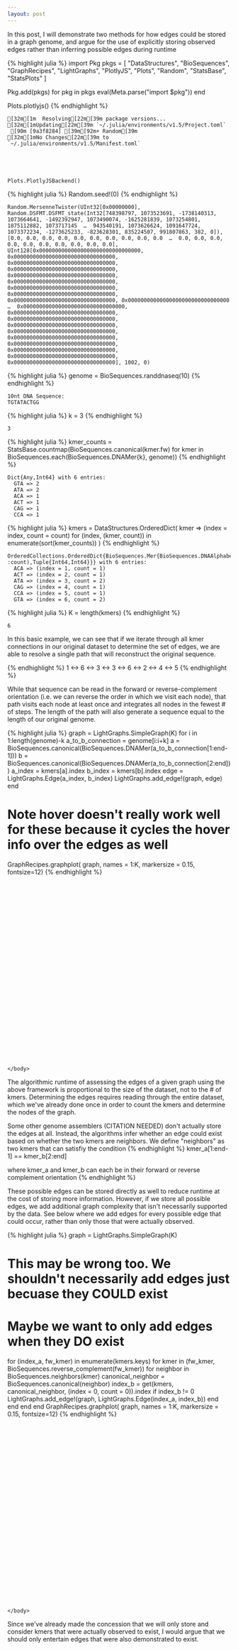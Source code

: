 ```yaml
---
layout: post  
---
```


In this post, I will demonstrate two methods for how edges could be stored in a graph genome, and argue for the use of explicitly storing observed edges rather than inferring possible edges during runtime


{% highlight julia %}
import Pkg
pkgs = [
    "DataStructures",
    "BioSequences",
    "GraphRecipes",
    "LightGraphs",
    "PlotlyJS",
    "Plots",
    "Random",
    "StatsBase",
    "StatsPlots"
]

Pkg.add(pkgs)
for pkg in pkgs
    eval(Meta.parse("import $pkg"))
end

Plots.plotlyjs()
{% endhighlight %}

    [32m[1m  Resolving[22m[39m package versions...
    [32m[1mUpdating[22m[39m `~/.julia/environments/v1.5/Project.toml`
     [90m [9a3f8284] [39m[92m+ Random[39m
    [32m[1mNo Changes[22m[39m to `~/.julia/environments/v1.5/Manifest.toml`





    Plots.PlotlyJSBackend()




{% highlight julia %}
Random.seed!(0)
{% endhighlight %}




    Random.MersenneTwister(UInt32[0x00000000], Random.DSFMT.DSFMT_state(Int32[748398797, 1073523691, -1738140313, 1073664641, -1492392947, 1073490074, -1625281839, 1073254801, 1875112882, 1073717145  …  943540191, 1073626624, 1091647724, 1073372234, -1273625233, -823628301, 835224507, 991807863, 382, 0]), [0.0, 0.0, 0.0, 0.0, 0.0, 0.0, 0.0, 0.0, 0.0, 0.0  …  0.0, 0.0, 0.0, 0.0, 0.0, 0.0, 0.0, 0.0, 0.0, 0.0], UInt128[0x00000000000000000000000000000000, 0x00000000000000000000000000000000, 0x00000000000000000000000000000000, 0x00000000000000000000000000000000, 0x00000000000000000000000000000000, 0x00000000000000000000000000000000, 0x00000000000000000000000000000000, 0x00000000000000000000000000000000, 0x00000000000000000000000000000000, 0x00000000000000000000000000000000  …  0x00000000000000000000000000000000, 0x00000000000000000000000000000000, 0x00000000000000000000000000000000, 0x00000000000000000000000000000000, 0x00000000000000000000000000000000, 0x00000000000000000000000000000000, 0x00000000000000000000000000000000, 0x00000000000000000000000000000000, 0x00000000000000000000000000000000, 0x00000000000000000000000000000000], 1002, 0)




{% highlight julia %}
genome = BioSequences.randdnaseq(10)
{% endhighlight %}




    10nt DNA Sequence:
    TGTATACTGG




{% highlight julia %}
k = 3
{% endhighlight %}




    3




{% highlight julia %}
kmer_counts = StatsBase.countmap(BioSequences.canonical(kmer.fw) for kmer in BioSequences.each(BioSequences.DNAMer{k}, genome))
{% endhighlight %}




    Dict{Any,Int64} with 6 entries:
      GTA => 2
      ATA => 2
      ACA => 1
      ACT => 1
      CAG => 1
      CCA => 1




{% highlight julia %}
kmers = DataStructures.OrderedDict(
    kmer => (index = index, count = count) for (index, (kmer, count)) in enumerate(sort(kmer_counts))
)
{% endhighlight %}




    OrderedCollections.OrderedDict{BioSequences.Mer{BioSequences.DNAAlphabet{2},3},NamedTuple{(:index, :count),Tuple{Int64,Int64}}} with 6 entries:
      ACA => (index = 1, count = 1)
      ACT => (index = 2, count = 1)
      ATA => (index = 3, count = 2)
      CAG => (index = 4, count = 1)
      CCA => (index = 5, count = 1)
      GTA => (index = 6, count = 2)




{% highlight julia %}
K = length(kmers)
{% endhighlight %}




    6



In this basic example, we can see that if we iterate through all kmer connections in our original dataset to determine the set of edges, we are able to resolve a single path that will reconstruct the original sequence.

{% endhighlight %}
1 <-> 6 <-> 3 <-> 3 <-> 6 <-> 2 <-> 4 <-> 5
{% endhighlight %}

While that sequence can be read in the forward or reverse-complement orientation (i.e. we can reverse the order in which we visit each node), that path visits each node at least once and integrates all nodes in the fewest # of steps.
The length of the path will also generate a sequence equal to the length of our original genome.


{% highlight julia %}
graph = LightGraphs.SimpleGraph(K)
for i in 1:length(genome)-k
    a_to_b_connection = genome[i:i+k]
    a = BioSequences.canonical(BioSequences.DNAMer(a_to_b_connection[1:end-1]))
    b = BioSequences.canonical(BioSequences.DNAMer(a_to_b_connection[2:end]))
    a_index = kmers[a].index
    b_index = kmers[b].index
    edge = LightGraphs.Edge(a_index, b_index)
    LightGraphs.add_edge!(graph, edge)
end
# Note hover doesn't really work well for these because it cycles the hover info over the edges as well
GraphRecipes.graphplot(
    graph,
    names = 1:K,
    markersize = 0.15,
    fontsize=12)
{% endhighlight %}




<!DOCTYPE html>
<html>
    <head>
        <title>Plots.jl</title>
        <meta http-equiv="content-type" content="text/html; charset=UTF-8">
        <script src="https://cdn.plot.ly/plotly-latest.min.js"></script>
    </head>
    <body>
            <div id="3fe5cfe5-d034-4aa7-bf01-93791dfc5ee7" style="width:600px;height:400px;"></div>
    <script>
    PLOT = document.getElementById('3fe5cfe5-d034-4aa7-bf01-93791dfc5ee7');
    Plotly.plot(PLOT, [
    {
        "xaxis": "x1",
        "colorbar": {
            "title": ""
        },
        "yaxis": "y1",
        "x": [
            -0.19883432098083956,
            -0.2018016211256994,
            -0.20475872212545665,
            -0.2076954248350085,
            -0.2106015301092524,
            -0.21346683880308567,
            -0.21628115177140564,
            -0.2190342698691096,
            -0.22171599395109493,
            -0.224316124872259,
            -0.22682446348749907,
            -0.22923081065171255,
            -0.23152496721979673,
            -0.23369673404664892,
            -0.23573591198716656,
            -0.23763230189624696,
            -0.23937570462878738,
            -0.2409559210396852,
            -0.24236275198383775,
            -0.24358599831614242,
            -0.24461546089149655,
            -0.2454409405647974,
            -0.24605223819094232,
            -0.24643915462482868,
            -0.24659149072135383,
            -0.24649947229979435,
            -0.2461630993601503,
            -0.24559214608314503,
            -0.24479681161388117,
            -0.2437872950974614,
            -0.24257379567898835,
            -0.24116651250356477,
            -0.2395756447162933,
            -0.23781139146227653,
            -0.23588395188661718,
            -0.23380352513441793,
            -0.2315803103507814,
            -0.22922450668081026,
            -0.22674631326960717,
            -0.22415592926227476,
            -0.22146355380391577,
            -0.21867938603963277,
            -0.2158136251145285,
            -0.21287647017370565,
            -0.20987812036226672,
            -0.20682877482531462,
            -0.20373863270795173,
            -0.20061789315528097,
            -0.19747675531240486,
            -0.19432541832442604
        ],
        "showlegend": false,
        "mode": "lines",
        "name": "y1",
        "zmin": null,
        "legendgroup": "y1",
        "zmax": null,
        "line": {
            "color": "rgba(0, 0, 0, 1.000)",
            "shape": "linear",
            "dash": "solid",
            "width": 1
        },
        "y": [
            0.5538703304475905,
            0.5459046627505498,
            0.5379391134002026,
            0.529973800743242,
            0.5220088431263612,
            0.5140443588962538,
            0.5060804663996129,
            0.4981172839831317,
            0.49015492999350396,
            0.4821935227774226,
            0.47423318068158105,
            0.4662740220526726,
            0.45831616523739055,
            0.45035972858242823,
            0.4424048304344791,
            0.4344515891402363,
            0.4265001230463932,
            0.418550550499643,
            0.41060298984667915,
            0.40265755943419484,
            0.39471437760888356,
            0.38677356271743846,
            0.3788352331065529,
            0.37089950712292025,
            0.36296650311323386,
            0.35503633449307465,
            0.34710900126244265,
            0.339184390005757,
            0.33126238237632405,
            0.3233428600274508,
            0.31542570461244357,
            0.3075107977846094,
            0.299598021197255,
            0.29168725650368665,
            0.28377838535721134,
            0.27587128941113576,
            0.2679658503187666,
            0.2600619497334104,
            0.252159469308374,
            0.24425829069696403,
            0.23635829555248716,
            0.2284593655282501,
            0.22056138227755953,
            0.21266422745372224,
            0.20476778271004464,
            0.1968719296998338,
            0.188976550076396,
            0.18108152549303835,
            0.1731867376030672,
            0.16529206805978938
        ],
        "type": "scatter"
    },
    {
        "xaxis": "x1",
        "colorbar": {
            "title": ""
        },
        "yaxis": "y1",
        "x": [
            0.05367058330616102,
            0.056520467968948815,
            0.05937696145067452,
            0.062246672570276024,
            0.06513621014669126,
            0.06805218299885815,
            0.07100119994571458,
            0.07398986980619845,
            0.07702480139924771,
            0.08011260354380023,
            0.08325988505879395,
            0.08647325476316675,
            0.08975932147585654,
            0.09312469401580126,
            0.09657598120193879,
            0.10011979185320706,
            0.10376273478854395,
            0.1075114188268874,
            0.1113724527871753,
            0.11535244548834558,
            0.11945800574933614,
            0.1236957423890849,
            0.12807226422652973,
            0.13259418008060855,
            0.1372680987702593,
            0.1421003537469641,
            0.14709094501072306,
            0.15223353911005383,
            0.15752152722601867,
            0.1629483005396796,
            0.1685072502320987,
            0.17419176748433807,
            0.1799952434774598,
            0.18591106939252605,
            0.19193263641059874,
            0.19805333571274022,
            0.2042665584800123,
            0.21056569589347726,
            0.21694413913419713,
            0.22339527938323397,
            0.22991250782164993,
            0.23648921563050707,
            0.24311879399086747,
            0.2497946340837932,
            0.2565101270903465,
            0.2632586641915892,
            0.2700336365685837,
            0.27682843540239177,
            0.28363645187407577,
            0.29045107716469765
        ],
        "showlegend": false,
        "mode": "lines",
        "name": "y2",
        "zmin": null,
        "legendgroup": "y2",
        "zmax": null,
        "line": {
            "color": "rgba(0, 0, 0, 1.000)",
            "shape": "linear",
            "dash": "solid",
            "width": 1
        },
        "y": [
            -0.04566157267981517,
            -0.052102540657458334,
            -0.05853573946017681,
            -0.0649533999130458,
            -0.07134775284114063,
            -0.07771102906953663,
            -0.08403545942330899,
            -0.090313274727533,
            -0.09653670580728403,
            -0.10269798348763727,
            -0.10878933859366803,
            -0.1148030019504516,
            -0.12073120438306323,
            -0.12656617671657822,
            -0.13230014977607182,
            -0.13792535438661935,
            -0.14343402137329606,
            -0.14881838156117724,
            -0.1540706657753382,
            -0.1591831048408542,
            -0.1641479295828005,
            -0.16895737082625237,
            -0.17360365939628516,
            -0.17807902611797405,
            -0.1823757018163944,
            -0.1864862410322433,
            -0.19041064376552083,
            -0.19415635547552973,
            -0.19773114533719477,
            -0.20114278252544074,
            -0.2043990362151923,
            -0.20750767558137412,
            -0.210476469798911,
            -0.21331318804272767,
            -0.21602559948774874,
            -0.21862147330889908,
            -0.22110857868110326,
            -0.22349468477928613,
            -0.22578756077837236,
            -0.22799497585328662,
            -0.2301246991789537,
            -0.23218449993029827,
            -0.23418214728224512,
            -0.2361254104097189,
            -0.2380220584876444,
            -0.23987986069094624,
            -0.24170658619454924,
            -0.24351000417337806,
            -0.24529788380235742,
            -0.2470779942564121
        ],
        "type": "scatter"
    },
    {
        "xaxis": "x1",
        "colorbar": {
            "title": ""
        },
        "yaxis": "y1",
        "x": [
            0.053670583306161035,
            0.04662708760086649,
            0.0395902006561716,
            0.032566531232676076,
            0.025562688090979512,
            0.018585279991681605,
            0.011640915695382028,
            0.004736203962680461,
            -0.0021222464458234827,
            -0.008927826769530097,
            -0.01567392824783974,
            -0.02235394212015274,
            -0.028961259625869425,
            -0.03548927200439013,
            -0.041931370495115174,
            -0.04828094633744493,
            -0.0545313907707797,
            -0.06067609503451986,
            -0.06670845036806573,
            -0.07262184801081763,
            -0.07840967920217591,
            -0.08406533518154088,
            -0.0895822071883129,
            -0.09495368646189228,
            -0.10017316424167938,
            -0.10523430713209948,
            -0.11013711513315273,
            -0.11488792164041359,
            -0.11949333541448187,
            -0.12395996521595719,
            -0.1282944198054392,
            -0.13250330794352763,
            -0.136593238390822,
            -0.1405708199079222,
            -0.14444266125542765,
            -0.14821537119393827,
            -0.1518955584840534,
            -0.15548983188637303,
            -0.15900480016149665,
            -0.16244707207002396,
            -0.16582325637255457,
            -0.16913996182968827,
            -0.17240379720202462,
            -0.1756213712501633,
            -0.17879929273470405,
            -0.18194417041624641,
            -0.18506261305539015,
            -0.1881612294127349,
            -0.1912466282488803,
            -0.19432541832442607
        ],
        "showlegend": false,
        "mode": "lines",
        "name": "y3",
        "zmin": null,
        "legendgroup": "y3",
        "zmax": null,
        "line": {
            "color": "rgba(0, 0, 0, 1.000)",
            "shape": "linear",
            "dash": "solid",
            "width": 1
        },
        "y": [
            -0.04566157267981517,
            -0.0436868399853653,
            -0.0417043380663659,
            -0.0397062976982674,
            -0.03768494965652026,
            -0.035632524716574916,
            -0.033541253653881845,
            -0.03140336724389149,
            -0.029211096262054294,
            -0.02695667148382072,
            -0.024632323684641216,
            -0.022230283639966236,
            -0.019742782125246224,
            -0.01716204991593165,
            -0.014480317787472965,
            -0.011689816515320608,
            -0.008782776874925041,
            -0.005751429641736704,
            -0.0025880055912060537,
            0.0007152645012164539,
            0.004166149860080367,
            0.007772419709935233,
            0.011541843275330598,
            0.01548218978081601,
            0.019601228450940998,
            0.02390640479256555,
            0.02839771880568977,
            0.03306772498345348,
            0.03790865410130728,
            0.042912736934701594,
            0.048072204259086856,
            0.053379286849913526,
            0.058826215482632,
            0.06440522093269288,
            0.07010853397554642,
            0.0759283853866433,
            0.0818570059414337,
            0.0878866264153683,
            0.09400947758389748,
            0.10021779022247168,
            0.10650379510654134,
            0.11285972301155694,
            0.11927780471296891,
            0.12575027098622765,
            0.13226935260678382,
            0.13882728035008757,
            0.14541628499158968,
            0.1520285973067403,
            0.15865644807099005,
            0.16529206805978935
        ],
        "type": "scatter"
    },
    {
        "xaxis": "x1",
        "colorbar": {
            "title": ""
        },
        "yaxis": "y1",
        "x": [
            -0.42198609595596087,
            -0.43391516098202787,
            -0.44576716333535454,
            -0.4574650403432011,
            -0.4689317293328271,
            -0.4800901676314926,
            -0.49086329256645733,
            -0.5011740414649811,
            -0.5109453516543239,
            -0.5201001604617455,
            -0.5285614052145057,
            -0.5362520232398644,
            -0.5430949518650815,
            -0.5490221454242339,
            -0.5540440396070277,
            -0.5582114796522384,
            -0.5615756447618565,
            -0.5641877141378726,
            -0.5660988669822774,
            -0.5673602824970616,
            -0.5680231398842157,
            -0.5681386183457302,
            -0.567757897083596,
            -0.5669321552998037,
            -0.5657125721963437,
            -0.5641501587513488,
            -0.5622920567942142,
            -0.5601815390055983,
            -0.5578617098423013,
            -0.5553756737611234,
            -0.5527665352188645,
            -0.5500773986723251,
            -0.5473513685783056,
            -0.5446315493936056,
            -0.5419610455750256,
            -0.5393829615793658,
            -0.5369404018634264,
            -0.5346763137864999,
            -0.5326146359094812,
            -0.5307423888790198,
            -0.529042351709065,
            -0.5274973034135663,
            -0.5260900230064729,
            -0.5248032895017339,
            -0.5236198819132993,
            -0.5225225792551178,
            -0.521494160541139,
            -0.5205174047853123,
            -0.5195750910015868,
            -0.518649998203912
        ],
        "showlegend": false,
        "mode": "lines",
        "name": "y4",
        "zmin": null,
        "legendgroup": "y4",
        "zmax": null,
        "line": {
            "color": "rgba(0, 0, 0, 1.000)",
            "shape": "linear",
            "dash": "solid",
            "width": 1
        },
        "y": [
            0.02681714101952584,
            0.024682769523219485,
            0.022549093160487654,
            0.020416807064904858,
            0.018286606370045626,
            0.016159186209484467,
            0.014035241716795897,
            0.011915468025554451,
            0.009800560269334638,
            0.007691213581710975,
            0.005588123096257981,
            0.0034919839465501804,
            0.001403491266162096,
            -0.0006761372603244518,
            -0.002741135819189846,
            -0.0047833967940521084,
            -0.006794793214788196,
            -0.00876719811127511,
            -0.010692484513389817,
            -0.012562525451009303,
            -0.014369193954010541,
            -0.01610436305227051,
            -0.0177599057756662,
            -0.019327695154074585,
            -0.020799604217372633,
            -0.022167448658137596,
            -0.023421725411052516,
            -0.024551612652906257,
            -0.025546231223187946,
            -0.0263947019613867,
            -0.027086145706991627,
            -0.027609683299491847,
            -0.02795443557837649,
            -0.028109523383134664,
            -0.02806406755325549,
            -0.0278071889282281,
            -0.02732800834754159,
            -0.02661572628720781,
            -0.02566917924248605,
            -0.02450591829147167,
            -0.02314564469837308,
            -0.021608059727398717,
            -0.019912864642756982,
            -0.01807976070865632,
            -0.0161284491893051,
            -0.01407863134891182,
            -0.011950008451684813,
            -0.009762281761832591,
            -0.0075351525435635065,
            -0.005288322061085999
        ],
        "type": "scatter"
    },
    {
        "xaxis": "x1",
        "colorbar": {
            "title": ""
        },
        "yaxis": "y1",
        "x": [
            -0.4754809605827964,
            -0.4683362574261328,
            -0.4611962443706965,
            -0.4540656115177149,
            -0.4469490489684151,
            -0.43985124682402466,
            -0.4327768951857707,
            -0.4257306841548807,
            -0.4187173038325819,
            -0.4117414443201015,
            -0.404807795718667,
            -0.39792104812950546,
            -0.3910858916538445,
            -0.3843070163929112,
            -0.37758911244793303,
            -0.37093686992013714,
            -0.364354978910751,
            -0.35784812952100187,
            -0.35142101185211694,
            -0.3450783160053236,
            -0.3388247320818493,
            -0.33266495018292125,
            -0.3266036604097667,
            -0.32064555286361296,
            -0.31479531764568747,
            -0.309057449436333,
            -0.3034319482355495,
            -0.29791431936299423,
            -0.2924998727174398,
            -0.28718391819765887,
            -0.2819617657024242,
            -0.2768287251305085,
            -0.2717801063806844,
            -0.2668112193517245,
            -0.2619173739424017,
            -0.2570938800514886,
            -0.2523360475777578,
            -0.24763918641998206,
            -0.24299860647693408,
            -0.23840961764738652,
            -0.23386752983011208,
            -0.22936765292388345,
            -0.2249052968274733,
            -0.2204757714396544,
            -0.21607438665919926,
            -0.21169645238488077,
            -0.20733727851547143,
            -0.20299217494974417,
            -0.19865645158647144,
            -0.19432541832442607
        ],
        "showlegend": false,
        "mode": "lines",
        "name": "y5",
        "zmin": null,
        "legendgroup": "y5",
        "zmax": null,
        "line": {
            "color": "rgba(0, 0, 0, 1.000)",
            "shape": "linear",
            "dash": "solid",
            "width": 1
        },
        "y": [
            0.019706837981256733,
            0.019961072469330012,
            0.020224364524253306,
            0.020505771712876635,
            0.02081435160205002,
            0.02115916175862348,
            0.02154925974944702,
            0.02199370314137067,
            0.02250154950124444,
            0.023081856395918362,
            0.02374368139224244,
            0.024496082057066694,
            0.02534811595724114,
            0.026308840659615803,
            0.027387313731040693,
            0.028592592738365834,
            0.029933735248441236,
            0.03141979882811692,
            0.03305984104424292,
            0.034862919463669234,
            0.036838091653245884,
            0.0389944151798229,
            0.04134094761025027,
            0.04388674651137804,
            0.0466408694500562,
            0.04961199659451603,
            0.0528001279447576,
            0.056196583332549496,
            0.059792305191041825,
            0.06357823595338452,
            0.06754531805272758,
            0.07168449392222097,
            0.07598670599501464,
            0.08044289670425869,
            0.08504400848310295,
            0.08978098376469756,
            0.09464476498219233,
            0.09962629456873737,
            0.10471651495748263,
            0.1099063685815781,
            0.11518679787417371,
            0.1205487452684195,
            0.12598315319746542,
            0.13148096409446142,
            0.13703312039255763,
            0.14263056452490383,
            0.1482642389246502,
            0.15392508602494653,
            0.15960404825894292,
            0.16529206805978935
        ],
        "type": "scatter"
    },
    {
        "xaxis": "x1",
        "colorbar": {
            "title": ""
        },
        "yaxis": "y1",
        "x": [
            0.29045107716469765,
            0.29324593532824766,
            0.29604740120628675,
            0.298862082513304,
            0.30169658696378826,
            0.3045575222722288,
            0.30745149615311457,
            0.3103851163209346,
            0.3133649904901779,
            0.3163977263753336,
            0.31948993169089074,
            0.3226482141513383,
            0.32587918147116535,
            0.3291894413648609,
            0.3325856015469141,
            0.336074269731814,
            0.3396620536340495,
            0.3433555609681097,
            0.3471613994484837,
            0.35108617678966053,
            0.35513650070612923,
            0.3593189789123789,
            0.3636402191228984,
            0.36810682905217695,
            0.3727254164147036,
            0.3775023136035302,
            0.382437520618657,
            0.3875247050670316,
            0.3927572592341654,
            0.3981285754055691,
            0.4036320458667537,
            0.4092610629032302,
            0.41500901880050944,
            0.4208693058441026,
            0.4268353163195203,
            0.4329004425122739,
            0.43905807670787383,
            0.44530161119183165,
            0.451624438249658,
            0.4580199501668637,
            0.46448153922895985,
            0.47100259772145747,
            0.47757651792986744,
            0.4841966921397006,
            0.4908565126364683,
            0.49754937170568103,
            0.50426866163285,
            0.5110077747034861,
            0.5177601032031003,
            0.5245190394172037
        ],
        "showlegend": false,
        "mode": "lines",
        "name": "y6",
        "zmin": null,
        "legendgroup": "y6",
        "zmax": null,
        "line": {
            "color": "rgba(0, 0, 0, 1.000)",
            "shape": "linear",
            "dash": "solid",
            "width": 1
        },
        "y": [
            -0.24707799425641208,
            -0.253470983874713,
            -0.2598562033787294,
            -0.26622588265417646,
            -0.2725722515867695,
            -0.2788875400622242,
            -0.2851639779662557,
            -0.29139379518457936,
            -0.2975692216029106,
            -0.3036824871069649,
            -0.30972582158245743,
            -0.3156914549151037,
            -0.3215716169906189,
            -0.3273585376947186,
            -0.33304444691311813,
            -0.33862157453153285,
            -0.344082150435678,
            -0.3494184045112691,
            -0.3546225666440214,
            -0.35968686671965044,
            -0.36460353462387146,
            -0.3693648002423998,
            -0.3739628934609509,
            -0.3783900441652402,
            -0.38263848224098285,
            -0.38670076132865616,
            -0.3905768814282604,
            -0.394274288899318,
            -0.39780075385611374,
            -0.4011640464129322,
            -0.40437193668405796,
            -0.40743219478377585,
            -0.41035259082637027,
            -0.4131408949261261,
            -0.4158048771973276,
            -0.41835230775425986,
            -0.42079095671120714,
            -0.42312859418245424,
            -0.42537299028228587,
            -0.42753191512498645,
            -0.42961313882484076,
            -0.4316244314961333,
            -0.4335735632531489,
            -0.43546830421017196,
            -0.43731642448148733,
            -0.43912569418137953,
            -0.4409038834241332,
            -0.44265876232403295,
            -0.4443981009953635,
            -0.4461296695524094
        ],
        "type": "scatter"
    },
    {
        "xaxis": "x1",
        "fill": "tozeroy",
        "yaxis": "y1",
        "x": [
            -0.14123432098083966,
            -0.17003432098083965,
            -0.22763432098083963,
            -0.2564343209808396,
            -0.22763432098083966,
            -0.17003432098083965,
            -0.14123432098083966,
            -0.14123432098083966
        ],
        "showlegend": true,
        "mode": "lines",
        "fillcolor": "rgba(0, 154, 250, 1.000)",
        "name": "y7",
        "legendgroup": "y7",
        "line": {
            "color": "rgba(0, 0, 0, 1.000)",
            "dash": "solid",
            "width": 1
        },
        "y": [
            0.5538703304475906,
            0.6037533937055742,
            0.6037533937055742,
            0.5538703304475906,
            0.503987267189607,
            0.503987267189607,
            0.5538703304475906,
            0.5538703304475906
        ],
        "type": "scatter",
        "hoverinfo": "none"
    },
    {
        "xaxis": "x1",
        "fill": "tozeroy",
        "yaxis": "y1",
        "x": [
            0.11127058330616102,
            0.08247058330616103,
            0.024870583306161057,
            -0.00392941669383895,
            0.02487058330616102,
            0.08247058330616103,
            0.11127058330616102,
            0.11127058330616102
        ],
        "showlegend": false,
        "mode": "lines",
        "fillcolor": "rgba(0, 154, 250, 1.000)",
        "name": "y7",
        "legendgroup": "y7",
        "line": {
            "color": "rgba(0, 0, 0, 1.000)",
            "dash": "solid",
            "width": 1
        },
        "y": [
            -0.045661572679815174,
            0.004221490578168473,
            0.00422149057816848,
            -0.04566157267981517,
            -0.09554463593779883,
            -0.09554463593779883,
            -0.04566157267981519,
            -0.045661572679815174
        ],
        "type": "scatter",
        "hoverinfo": "none"
    },
    {
        "xaxis": "x1",
        "fill": "tozeroy",
        "yaxis": "y1",
        "x": [
            -0.41788096058279645,
            -0.44668096058279644,
            -0.5042809605827964,
            -0.5330809605827964,
            -0.5042809605827965,
            -0.44668096058279644,
            -0.41788096058279645,
            -0.41788096058279645
        ],
        "showlegend": false,
        "mode": "lines",
        "fillcolor": "rgba(0, 154, 250, 1.000)",
        "name": "y7",
        "legendgroup": "y7",
        "line": {
            "color": "rgba(0, 0, 0, 1.000)",
            "dash": "solid",
            "width": 1
        },
        "y": [
            0.019706837981256733,
            0.06958990123924039,
            0.06958990123924039,
            0.01970683798125674,
            -0.030176225276726913,
            -0.030176225276726913,
            0.01970683798125672,
            0.019706837981256733
        ],
        "type": "scatter",
        "hoverinfo": "none"
    },
    {
        "xaxis": "x1",
        "fill": "tozeroy",
        "yaxis": "y1",
        "x": [
            0.34805107716469763,
            0.31925107716469764,
            0.26165107716469765,
            0.23285107716469766,
            0.26165107716469765,
            0.31925107716469764,
            0.34805107716469763,
            0.34805107716469763
        ],
        "showlegend": false,
        "mode": "lines",
        "fillcolor": "rgba(0, 154, 250, 1.000)",
        "name": "y7",
        "legendgroup": "y7",
        "line": {
            "color": "rgba(0, 0, 0, 1.000)",
            "dash": "solid",
            "width": 1
        },
        "y": [
            -0.24707799425641208,
            -0.19719493099842844,
            -0.19719493099842844,
            -0.24707799425641208,
            -0.2969610575143957,
            -0.2969610575143957,
            -0.2470779942564121,
            -0.24707799425641208
        ],
        "type": "scatter",
        "hoverinfo": "none"
    },
    {
        "xaxis": "x1",
        "fill": "tozeroy",
        "yaxis": "y1",
        "x": [
            0.5821190394172036,
            0.5533190394172036,
            0.4957190394172036,
            0.4669190394172036,
            0.4957190394172036,
            0.5533190394172036,
            0.5821190394172036,
            0.5821190394172036
        ],
        "showlegend": false,
        "mode": "lines",
        "fillcolor": "rgba(0, 154, 250, 1.000)",
        "name": "y7",
        "legendgroup": "y7",
        "line": {
            "color": "rgba(0, 0, 0, 1.000)",
            "dash": "solid",
            "width": 1
        },
        "y": [
            -0.44612966955240946,
            -0.3962466062944258,
            -0.3962466062944258,
            -0.44612966955240946,
            -0.4960127328103931,
            -0.4960127328103931,
            -0.44612966955240946,
            -0.44612966955240946
        ],
        "type": "scatter",
        "hoverinfo": "none"
    },
    {
        "xaxis": "x1",
        "fill": "tozeroy",
        "yaxis": "y1",
        "x": [
            -0.13672541832442608,
            -0.16552541832442608,
            -0.2231254183244261,
            -0.2519254183244261,
            -0.22312541832442612,
            -0.16552541832442608,
            -0.13672541832442608,
            -0.13672541832442608
        ],
        "showlegend": false,
        "mode": "lines",
        "fillcolor": "rgba(0, 154, 250, 1.000)",
        "name": "y7",
        "legendgroup": "y7",
        "line": {
            "color": "rgba(0, 0, 0, 1.000)",
            "dash": "solid",
            "width": 1
        },
        "y": [
            0.16529206805978935,
            0.21517513131777302,
            0.21517513131777302,
            0.16529206805978935,
            0.1154090048018057,
            0.11540900480180569,
            0.16529206805978933,
            0.16529206805978935
        ],
        "type": "scatter",
        "hoverinfo": "none"
    },
    {
        "xaxis": "x1",
        "colorbar": {
            "title": ""
        },
        "yaxis": "y1",
        "x": [
            -0.19883432098083964,
            0.053670583306161035,
            -0.47548096058279643,
            0.29045107716469765,
            0.5245190394172036,
            -0.1943254183244261
        ],
        "showlegend": true,
        "mode": "markers",
        "name": "y8",
        "zmin": null,
        "legendgroup": "y8",
        "marker": {
            "symbol": "hexagon",
            "color": "rgba(0, 154, 250, 1.000)",
            "line": {
                "color": "rgba(0, 0, 0, 1.000)",
                "width": 1
            },
            "size": 0.3
        },
        "zmax": null,
        "y": [
            0.5538703304475906,
            -0.045661572679815174,
            0.019706837981256733,
            -0.24707799425641208,
            -0.44612966955240946,
            0.16529206805978935
        ],
        "type": "scatter"
    }
]
, {
    "showlegend": false,
    "xaxis": {
        "showticklabels": true,
        "gridwidth": 0.5,
        "tickvals": [],
        "visible": false,
        "ticks": "inside",
        "range": [
            -0.6754809605827965,
            0.7245190394172036
        ],
        "domain": [
            0.17322834645669297,
            0.8267716535433071
        ],
        "tickmode": "array",
        "linecolor": "rgba(0, 0, 0, 1.000)",
        "showgrid": true,
        "title": "",
        "mirror": false,
        "tickangle": 0,
        "showline": false,
        "gridcolor": "rgba(0, 0, 0, 0.100)",
        "titlefont": {
            "color": "rgba(0, 0, 0, 1.000)",
            "family": "sans-serif",
            "size": 15
        },
        "tickcolor": "rgb(0, 0, 0)",
        "ticktext": [],
        "zeroline": false,
        "type": "-",
        "tickfont": {
            "color": "rgba(0, 0, 0, 1.000)",
            "family": "sans-serif",
            "size": 11
        },
        "zerolinecolor": "rgba(0, 0, 0, 1.000)",
        "anchor": "y1"
    },
    "paper_bgcolor": "rgba(255, 255, 255, 1.000)",
    "annotations": [
        {
            "yanchor": "middle",
            "xanchor": "center",
            "rotation": -0.0,
            "y": 0.5538703304475906,
            "font": {
                "color": "rgba(0, 0, 0, 1.000)",
                "family": "sans-serif",
                "size": 17
            },
            "yref": "y",
            "showarrow": false,
            "text": "1",
            "xref": "x",
            "x": -0.19883432098083964
        },
        {
            "yanchor": "middle",
            "xanchor": "center",
            "rotation": -0.0,
            "y": -0.045661572679815174,
            "font": {
                "color": "rgba(0, 0, 0, 1.000)",
                "family": "sans-serif",
                "size": 17
            },
            "yref": "y",
            "showarrow": false,
            "text": "2",
            "xref": "x",
            "x": 0.053670583306161035
        },
        {
            "yanchor": "middle",
            "xanchor": "center",
            "rotation": -0.0,
            "y": 0.019706837981256733,
            "font": {
                "color": "rgba(0, 0, 0, 1.000)",
                "family": "sans-serif",
                "size": 17
            },
            "yref": "y",
            "showarrow": false,
            "text": "3",
            "xref": "x",
            "x": -0.47548096058279643
        },
        {
            "yanchor": "middle",
            "xanchor": "center",
            "rotation": -0.0,
            "y": -0.24707799425641208,
            "font": {
                "color": "rgba(0, 0, 0, 1.000)",
                "family": "sans-serif",
                "size": 17
            },
            "yref": "y",
            "showarrow": false,
            "text": "4",
            "xref": "x",
            "x": 0.29045107716469765
        },
        {
            "yanchor": "middle",
            "xanchor": "center",
            "rotation": -0.0,
            "y": -0.44612966955240946,
            "font": {
                "color": "rgba(0, 0, 0, 1.000)",
                "family": "sans-serif",
                "size": 17
            },
            "yref": "y",
            "showarrow": false,
            "text": "5",
            "xref": "x",
            "x": 0.5245190394172036
        },
        {
            "yanchor": "middle",
            "xanchor": "center",
            "rotation": -0.0,
            "y": 0.16529206805978935,
            "font": {
                "color": "rgba(0, 0, 0, 1.000)",
                "family": "sans-serif",
                "size": 17
            },
            "yref": "y",
            "showarrow": false,
            "text": "6",
            "xref": "x",
            "x": -0.1943254183244261
        }
    ],
    "height": 400,
    "margin": {
        "l": 0,
        "b": 20,
        "r": 0,
        "t": 20
    },
    "plot_bgcolor": "rgba(255, 255, 255, 1.000)",
    "yaxis": {
        "showticklabels": true,
        "gridwidth": 0.5,
        "tickvals": [],
        "visible": false,
        "ticks": "inside",
        "range": [
            -0.6461296695524095,
            0.7538703304475907
        ],
        "domain": [
            0.00984251968503937,
            0.9901574803149606
        ],
        "tickmode": "array",
        "linecolor": "rgba(0, 0, 0, 1.000)",
        "showgrid": true,
        "title": "",
        "mirror": false,
        "tickangle": 0,
        "showline": false,
        "gridcolor": "rgba(0, 0, 0, 0.100)",
        "titlefont": {
            "color": "rgba(0, 0, 0, 1.000)",
            "family": "sans-serif",
            "size": 15
        },
        "tickcolor": "rgb(0, 0, 0)",
        "ticktext": [],
        "zeroline": false,
        "type": "-",
        "tickfont": {
            "color": "rgba(0, 0, 0, 1.000)",
            "family": "sans-serif",
            "size": 11
        },
        "zerolinecolor": "rgba(0, 0, 0, 1.000)",
        "anchor": "x1"
    },
    "width": 600
}
);
    </script>

    </body>
</html>




The algorithmic runtime of assessing the edges of a given graph using the above framework is proportional to the size of the dataset, not to the # of kmers. Determining the edges requires reading through the entire dataset, which we've already done once in order to count the kmers and determine the nodes of the graph.

Some other genome assemblers (CITATION NEEDED) don't actually store the edges at all. Instead, the algorithms infer whether an edge could exist based on whether the two kmers are neighbors. We define "neighbors" as two kmers that can satisfiy the condition
{% endhighlight %}
kmer_a[1:end-1] == kmer_b[2:end]

where kmer_a and kmer_b can each be in their forward or reverse complement orientation
{% endhighlight %}



These possible edges can be stored directly as well to reduce runtime at the cost of storing more information. However, if we store all possible edges, we add additional graph complexity that isn't necessarily supported by the data. See below where we add edges for every possible edge that could occur, rather than only those that were actually observed.


{% highlight julia %}
graph = LightGraphs.SimpleGraph(K)
# This may be wrong too. We shouldn't necessarily add edges just becuase they COULD exist
# Maybe we want to only add edges when they DO exist
for (index_a, fw_kmer) in enumerate(kmers.keys)
    for kmer in (fw_kmer, BioSequences.reverse_complement(fw_kmer))
        for neighbor in BioSequences.neighbors(kmer)
            canonical_neighbor = BioSequences.canonical(neighbor)
            index_b = get(kmers, canonical_neighbor, (index = 0, count = 0)).index
            if index_b != 0
                LightGraphs.add_edge!(graph, LightGraphs.Edge(index_a, index_b))
            end
        end
    end
end
GraphRecipes.graphplot(
    graph,
    names = 1:K,
    markersize = 0.15,
    fontsize=12)
{% endhighlight %}




<!DOCTYPE html>
<html>
    <head>
        <title>Plots.jl</title>
        <meta http-equiv="content-type" content="text/html; charset=UTF-8">
        <script src="https://cdn.plot.ly/plotly-latest.min.js"></script>
    </head>
    <body>
            <div id="ab213f39-1030-4851-b934-46a27a29bd55" style="width:600px;height:400px;"></div>
    <script>
    PLOT = document.getElementById('ab213f39-1030-4851-b934-46a27a29bd55');
    Plotly.plot(PLOT, [
    {
        "xaxis": "x1",
        "colorbar": {
            "title": ""
        },
        "yaxis": "y1",
        "x": [
            -0.13580295151419294,
            -0.128928337248835,
            -0.1220522800779735,
            -0.11517333709610489,
            -0.10829006539772548,
            -0.10140102207733176,
            -0.09450476422942013,
            -0.08759984894848706,
            -0.08068483332902888,
            -0.07375827446554206,
            -0.06681872945252303,
            -0.05986475538446816,
            -0.05289490935587391,
            -0.0459077484612367,
            -0.03890182979505298,
            -0.03187571045181911,
            -0.024827947526031537,
            -0.01775709811218668,
            -0.01066171930478092,
            -0.0035403681983107033,
            0.0036083981127275344,
            0.010786022533837387,
            0.01799394797052243,
            0.025233617328286242,
            0.032506473512632375,
            0.03981389930800177,
            0.0471558947143946,
            0.05453107694736961,
            0.061938003101423486,
            0.06937523027105255,
            0.07684131555075321,
            0.08433481603502192,
            0.09185428881835501,
            0.09939829099524912,
            0.10696537966020037,
            0.1145541119077055,
            0.12216304483226054,
            0.12979073552836226,
            0.13743574109050694,
            0.145096618613191,
            0.15277192519091087,
            0.16046021791816295,
            0.16816005388944366,
            0.17586999019924943,
            0.18358858394207678,
            0.19131439221242189,
            0.19904597210478148,
            0.20678188071365164,
            0.21452067513352907,
            0.22226091245891005
        ],
        "showlegend": false,
        "mode": "lines",
        "name": "y1",
        "zmin": null,
        "legendgroup": "y1",
        "zmax": null,
        "line": {
            "color": "rgba(0, 0, 0, 1.000)",
            "shape": "linear",
            "dash": "solid",
            "width": 1
        },
        "y": [
            0.273488927523526,
            0.26941593466659886,
            0.2653530390662534,
            0.26131033797907083,
            0.25729792866163276,
            0.25332590837052077,
            0.2494043743623163,
            0.24554342389360084,
            0.24175315422095592,
            0.238043662600963,
            0.23442504629020358,
            0.23090740254525918,
            0.22750082862271137,
            0.22421542177914153,
            0.2210612792711313,
            0.2180484983552621,
            0.21518717628811546,
            0.2124874103262728,
            0.20995929772631575,
            0.20761293574482578,
            0.20545842163838435,
            0.20350585266357293,
            0.20176532607697312,
            0.2002469391351664,
            0.19896078909473425,
            0.19791655249323395,
            0.19711422933066547,
            0.19654414306947157,
            0.19619619645307076,
            0.19606029222488153,
            0.1961263331283223,
            0.19638422190681168,
            0.1968238613037681,
            0.19743515406261009,
            0.1982080029267561,
            0.19913231063962472,
            0.2001979799446343,
            0.20139491358520348,
            0.2027130143047507,
            0.20414218484669444,
            0.2056723279544532,
            0.20729334637144547,
            0.2089951428410898,
            0.21076762010680467,
            0.21260068091200854,
            0.2144842280001199,
            0.21640816411455732,
            0.21836239199873922,
            0.2203368143960841,
            0.22232133405001053
        ],
        "type": "scatter"
    },
    {
        "xaxis": "x1",
        "colorbar": {
            "title": ""
        },
        "yaxis": "y1",
        "x": [
            -0.13580295151419294,
            -0.13455427926919603,
            -0.13331565503572834,
            -0.13209712682531918,
            -0.13090874264949767,
            -0.12976055051979313,
            -0.12866259844773473,
            -0.12762493444485176,
            -0.1266576065226734,
            -0.12577066269272896,
            -0.12497415096654761,
            -0.12427811935565856,
            -0.12369261587159114,
            -0.1232276885258745,
            -0.12289338533003792,
            -0.12269975429561064,
            -0.12265684343412184,
            -0.12277470075710081,
            -0.12306337427607675,
            -0.1235329120025789,
            -0.12419336194813653,
            -0.12505477212427882,
            -0.12612719054253504,
            -0.1274206652144344,
            -0.12894524415150618,
            -0.1307105566981325,
            -0.13271660285431344,
            -0.1349537532756667,
            -0.13741195995066316,
            -0.14008117486777355,
            -0.1429513500154686,
            -0.1460124373822191,
            -0.14925438895649581,
            -0.15266715672676953,
            -0.15624069268151095,
            -0.159964948809191,
            -0.16382987709828017,
            -0.16782542953724952,
            -0.1719415581145696,
            -0.1761682148187113,
            -0.18049535163814534,
            -0.18491292056134248,
            -0.18941087357677347,
            -0.1939791626729091,
            -0.19860773983822017,
            -0.20328655706117738,
            -0.2080055663302516,
            -0.21275471963391343,
            -0.21752396896063375,
            -0.22230326629888333
        ],
        "showlegend": false,
        "mode": "lines",
        "name": "y2",
        "zmin": null,
        "legendgroup": "y2",
        "zmax": null,
        "line": {
            "color": "rgba(0, 0, 0, 1.000)",
            "shape": "linear",
            "dash": "solid",
            "width": 1
        },
        "y": [
            0.27348892752352594,
            0.2628461096630469,
            0.2522050450940648,
            0.24156748710807657,
            0.23093518899657933,
            0.22030990405106993,
            0.2096933855630454,
            0.1990873868240027,
            0.1884936611254388,
            0.17791396175885069,
            0.16735004201573525,
            0.15680365518758946,
            0.1462765545659104,
            0.13577049344219497,
            0.12528722510794024,
            0.11482850285464301,
            0.10439607997380038,
            0.09399170975690922,
            0.08361714549546655,
            0.07327414048096935,
            0.06296444800491457,
            0.0526898213587992,
            0.04245201383412021,
            0.03225277872237456,
            0.022093869315059272,
            0.011976965849858917,
            0.001902068326773279,
            -0.008132503491881816,
            -0.018128502897603687,
            -0.028087683181889183,
            -0.03801179763623527,
            -0.047902599552138936,
            -0.05776184222109704,
            -0.06759127893460684,
            -0.07739266298416493,
            -0.08716774766126867,
            -0.09691828625741461,
            -0.10664603206410005,
            -0.11635273837282187,
            -0.126040158475077,
            -0.1357100456623624,
            -0.1453641532261751,
            -0.155004234458012,
            -0.16463204264937006,
            -0.17424933109174645,
            -0.18385785307663788,
            -0.19345936189554155,
            -0.20305561083995416,
            -0.21264835320137287,
            -0.22223934227129463
        ],
        "type": "scatter"
    },
    {
        "xaxis": "x1",
        "colorbar": {
            "title": ""
        },
        "yaxis": "y1",
        "x": [
            0.13576329341648247,
            0.14054253933085378,
            0.14531173722172339,
            0.15006083906558929,
            0.15477979683894985,
            0.15945856251830323,
            0.1640870880801476,
            0.1686553255009812,
            0.17315322675730221,
            0.1775707438256089,
            0.18189782868239937,
            0.1861244333041719,
            0.1902405096674246,
            0.19423600974865576,
            0.19810088552436356,
            0.20182508897104623,
            0.2053985720652019,
            0.2088112867833288,
            0.2120531851019252,
            0.21511421899748925,
            0.21798434044651915,
            0.22065350142551307,
            0.2231116539109693,
            0.22534874987938597,
            0.2273547413072613,
            0.22911999883873937,
            0.2306445224738203,
            0.23193794156835984,
            0.23301030414585988,
            0.23387165822982217,
            0.23453205184374848,
            0.23500153301114068,
            0.23529014975550053,
            0.23540795010032983,
            0.23536498206913037,
            0.23517129368540396,
            0.23483693297265235,
            0.23437194795437746,
            0.23378638665408097,
            0.2330902970952647,
            0.23229372730143044,
            0.23140672529608003,
            0.23043933910271522,
            0.22940161674483786,
            0.22830360624594967,
            0.22715535562955255,
            0.2259669129191482,
            0.2247483261382385,
            0.22350964331032513,
            0.22226091245891005
        ],
        "showlegend": false,
        "mode": "lines",
        "name": "y3",
        "zmin": null,
        "legendgroup": "y3",
        "zmax": null,
        "line": {
            "color": "rgba(0, 0, 0, 1.000)",
            "shape": "linear",
            "dash": "solid",
            "width": 1
        },
        "y": [
            -0.27341147787372766,
            -0.26382037552552307,
            -0.2542275199544369,
            -0.24463115793758775,
            -0.23502953625209394,
            -0.2254209016750741,
            -0.2158035009836466,
            -0.2061755809549299,
            -0.19653538836604262,
            -0.1868811699941031,
            -0.17721117261622982,
            -0.16752364300954126,
            -0.15781682795115592,
            -0.14808897421819228,
            -0.1383383285877689,
            -0.12856313783700407,
            -0.11876164874301638,
            -0.10893210808292429,
            -0.09907276263384622,
            -0.08918185917290068,
            -0.07925764447720618,
            -0.06929836532388114,
            -0.05930226849004406,
            -0.04926760075281342,
            -0.03919260888930774,
            -0.029075612727598878,
            -0.018916612267686577,
            -0.008717287681499432,
            0.0015206078080813993,
            0.011795320978174281,
            0.022105098605897665,
            0.03244818746837006,
            0.04282283434270979,
            0.053227286006035664,
            0.06365978923546577,
            0.07411859080811897,
            0.08460193750111329,
            0.09510807609156757,
            0.10563525335660015,
            0.11618171607332954,
            0.12674571101887414,
            0.1373254849703525,
            0.14791928470488305,
            0.1585253569995842,
            0.1691419486315747,
            0.1797673063779726,
            0.19039967701589688,
            0.20103730732246547,
            0.21167844407479722,
            0.22232133405001048
        ],
        "type": "scatter"
    },
    {
        "xaxis": "x1",
        "colorbar": {
            "title": ""
        },
        "yaxis": "y1",
        "x": [
            0.13576329341648244,
            0.1280229666179261,
            0.1202840828397494,
            0.11254808510233198,
            0.10481641642605341,
            0.09709051983129333,
            0.08937183833843138,
            0.08166181496784722,
            0.0739618927399204,
            0.06627351467503062,
            0.05859812379355746,
            0.05093716311588054,
            0.04329207566237953,
            0.03566430445343402,
            0.028055292509423686,
            0.020466482850728086,
            0.012899318497726898,
            0.005355242470799713,
            -0.002164302209673844,
            -0.00965787252331414,
            -0.017124025449741526,
            -0.0245613179685764,
            -0.03196830705943912,
            -0.03934354970195007,
            -0.04668560287572958,
            -0.0539930836862472,
            -0.061265992133503096,
            -0.06850571111202741,
            -0.07571368364220005,
            -0.08289135274440053,
            -0.09004016143900849,
            -0.09716155274640358,
            -0.1042569696869653,
            -0.11132785528107352,
            -0.11837565254910759,
            -0.12540180451144742,
            -0.1324077541884723,
            -0.13939494460056218,
            -0.1463648187680965,
            -0.153318819711455,
            -0.16025839045101714,
            -0.16718497400716267,
            -0.17410001340027126,
            -0.18100495165072236,
            -0.18790123177889578,
            -0.19479029680517101,
            -0.20167358974992788,
            -0.20855255363354566,
            -0.21542863147640431,
            -0.22230326629888336
        ],
        "showlegend": false,
        "mode": "lines",
        "name": "y4",
        "zmin": null,
        "legendgroup": "y4",
        "zmax": null,
        "line": {
            "color": "rgba(0, 0, 0, 1.000)",
            "shape": "linear",
            "dash": "solid",
            "width": 1
        },
        "y": [
            -0.27341147787372766,
            -0.2753958999068677,
            -0.2773702246998428,
            -0.279324355012488,
            -0.2812481936046383,
            -0.2831316432361288,
            -0.28496460666679435,
            -0.2867369866564702,
            -0.28843868596499134,
            -0.2900596073521927,
            -0.2915896535779095,
            -0.2930187274019765,
            -0.2943367315842289,
            -0.29553356888450183,
            -0.29659914206263027,
            -0.2975233538784492,
            -0.29829610709179355,
            -0.2989073044624986,
            -0.29934684875039924,
            -0.2996046427153305,
            -0.29967058911712746,
            -0.29953459071562516,
            -0.29918655027065866,
            -0.29861637054206286,
            -0.29781395428967294,
            -0.29676962499166415,
            -0.29548338264803636,
            -0.29396490378061446,
            -0.2922242856295633,
            -0.290271625435048,
            -0.2881170204372333,
            -0.2857705678762843,
            -0.2832423649923661,
            -0.28054250902564337,
            -0.27768109721628126,
            -0.27466822680444475,
            -0.27151399503029866,
            -0.2682284991340081,
            -0.2648218363557379,
            -0.26130410393565323,
            -0.2576853991139188,
            -0.2539758191306998,
            -0.250185461226161,
            -0.24632442264046747,
            -0.24240280061378416,
            -0.2384306923862761,
            -0.23441819519810805,
            -0.23037540628944525,
            -0.22631242290045245,
            -0.2222393422712947
        ],
        "type": "scatter"
    },
    {
        "xaxis": "x1",
        "colorbar": {
            "title": ""
        },
        "yaxis": "y1",
        "x": [
            -0.4571758838128075,
            -0.4672360296046097,
            -0.477226053605009,
            -0.4870758340226025,
            -0.4967152490659874,
            -0.5060741769437609,
            -0.5150824958645197,
            -0.5236700840368613,
            -0.5317668196693828,
            -0.539302580970681,
            -0.5462072461493535,
            -0.5524106934139968,
            -0.5578428009732086,
            -0.5624418837092143,
            -0.5662196868117468,
            -0.5692257642671713,
            -0.5715099825312457,
            -0.5731222080597285,
            -0.5741123073083778,
            -0.5745301467329523,
            -0.57442559278921,
            -0.5738485119329093,
            -0.5728487706198085,
            -0.571476235305666,
            -0.5697807724462401,
            -0.5678121168522426,
            -0.5656169754983164,
            -0.5632390275230349,
            -0.5607218204199254,
            -0.5581089016825153,
            -0.5554438188043314,
            -0.5527701192789011,
            -0.5501313505997515,
            -0.54757106026041,
            -0.5451327957544035,
            -0.5428601045752596,
            -0.5407965342165049,
            -0.5389854581100748,
            -0.5374491882352465,
            -0.536169132097127,
            -0.5351219975378335,
            -0.5342844923994838,
            -0.5336333245241951,
            -0.5331452017540845,
            -0.5327968319312699,
            -0.5325649228978682,
            -0.532426182495997,
            -0.5323573185677737,
            -0.5323350389553156,
            -0.5323360515007403
        ],
        "showlegend": false,
        "mode": "lines",
        "name": "y5",
        "zmin": null,
        "legendgroup": "y5",
        "zmax": null,
        "line": {
            "color": "rgba(0, 0, 0, 1.000)",
            "shape": "linear",
            "dash": "solid",
            "width": 1
        },
        "y": [
            -0.47441611480229195,
            -0.4811873114476263,
            -0.48792666372558635,
            -0.49460232726879794,
            -0.5011824577098869,
            -0.5076352106814791,
            -0.5139287418162001,
            -0.5200312067466758,
            -0.525910761105532,
            -0.5315355605253945,
            -0.5368737606388889,
            -0.5418935170786412,
            -0.5465629854772772,
            -0.5508535078490061,
            -0.5547641595292278,
            -0.5583082955634019,
            -0.5614993890111208,
            -0.5643509129319765,
            -0.5668763403855617,
            -0.5690891444314687,
            -0.5710027981292896,
            -0.5726307745386167,
            -0.5739865467190425,
            -0.5750835877301592,
            -0.5759353706315592,
            -0.5765552490826081,
            -0.5769538305374587,
            -0.5771389762450505,
            -0.5771184280540966,
            -0.57689992781331,
            -0.5764912173714036,
            -0.5759000385770903,
            -0.5751341332790834,
            -0.5742012433260958,
            -0.5731091105668404,
            -0.5718654768500304,
            -0.5704780840243786,
            -0.5689546814584168,
            -0.5673039284187312,
            -0.5655362513292881,
            -0.5636622796491557,
            -0.5616926428374035,
            -0.5596379703531001,
            -0.5575088916553144,
            -0.5553160362031153,
            -0.5530700334555717,
            -0.5507815128717526,
            -0.5484611039107268,
            -0.5461194360315632,
            -0.5437671386933307
        ],
        "type": "scatter"
    },
    {
        "xaxis": "x1",
        "colorbar": {
            "title": ""
        },
        "yaxis": "y1",
        "x": [
            -0.49995899403115807,
            -0.4921284210613571,
            -0.48430506285876296,
            -0.47649613419058207,
            -0.468708849824021,
            -0.4609504245262866,
            -0.4532280730645855,
            -0.44554901020612414,
            -0.4379204507181093,
            -0.43034960936774774,
            -0.42284370092224594,
            -0.41540994014881055,
            -0.40805554181464815,
            -0.4007877206869656,
            -0.3936136915329695,
            -0.38654066911986634,
            -0.3795758682148629,
            -0.37272650358516574,
            -0.3659997899979815,
            -0.35940294222051694,
            -0.35294317501997874,
            -0.3466277031635732,
            -0.3404637414185073,
            -0.3344585045519876,
            -0.3286192073312208,
            -0.32295276390811317,
            -0.31745917428266474,
            -0.31213152430296914,
            -0.30696259920181973,
            -0.3019451842120099,
            -0.29707206456633284,
            -0.2923360254975821,
            -0.287729852238551,
            -0.2832463300220329,
            -0.278878244080821,
            -0.27461837964770885,
            -0.2704595219554897,
            -0.266394456236957,
            -0.26241596772490405,
            -0.2585168416521241,
            -0.25468986325141063,
            -0.250927817755557,
            -0.24722349039735642,
            -0.24356966640960248,
            -0.23995913102508834,
            -0.2363846694766075,
            -0.23283906699695311,
            -0.22931510881891884,
            -0.22580558017529773,
            -0.2223032662988833
        ],
        "showlegend": false,
        "mode": "lines",
        "name": "y6",
        "zmin": null,
        "legendgroup": "y6",
        "zmax": null,
        "line": {
            "color": "rgba(0, 0, 0, 1.000)",
            "shape": "linear",
            "dash": "solid",
            "width": 1
        },
        "y": [
            -0.500079720714257,
            -0.4965722001911108,
            -0.4930574696956403,
            -0.4895283192555209,
            -0.48597753889842826,
            -0.48239791865203796,
            -0.47878224854402557,
            -0.4751233186020666,
            -0.4714139188538367,
            -0.46764683932701157,
            -0.46381487004926664,
            -0.4599108010482774,
            -0.45592742235171957,
            -0.4518575239872687,
            -0.4476938959826005,
            -0.4434293283653904,
            -0.4390566111633139,
            -0.43456853440404675,
            -0.4299578881152644,
            -0.4252174623246426,
            -0.4203400470598568,
            -0.4153184323485826,
            -0.41014540821849554,
            -0.40481376469727137,
            -0.3993162918125855,
            -0.3936460800076271,
            -0.3878031292823961,
            -0.38179434919370353,
            -0.3756269497138737,
            -0.369308140815231,
            -0.36284513247010003,
            -0.35624513465080504,
            -0.3495153573296706,
            -0.34266301047902087,
            -0.3356953040711804,
            -0.32861944807847376,
            -0.32144265247322523,
            -0.3141721272277592,
            -0.3068150823144002,
            -0.2993787277054726,
            -0.2918702733733007,
            -0.2842969292902091,
            -0.2766659054285221,
            -0.26898441176056426,
            -0.26125965825865977,
            -0.25349885489513335,
            -0.24570921164230902,
            -0.23789793847251167,
            -0.23007224535806534,
            -0.22223934227129466
        ],
        "type": "scatter"
    },
    {
        "xaxis": "x1",
        "colorbar": {
            "title": ""
        },
        "yaxis": "y1",
        "x": [
            0.22226091245891005,
            0.23009259873709006,
            0.2379170749979522,
            0.2457271312241785,
            0.2535155573984511,
            0.2612751435034524,
            0.26899867952186407,
            0.2766789554363684,
            0.28430876122964766,
            0.2918808868843838,
            0.29938812238325896,
            0.30682325770895524,
            0.31417908284415486,
            0.3214483877715398,
            0.3286239624737923,
            0.3356985969335943,
            0.34266508113362804,
            0.34951620505657566,
            0.35624475868511923,
            0.36284353200194086,
            0.36930531498972274,
            0.3756228976311468,
            0.38178906990889533,
            0.38779662180565033,
            0.393638343304094,
            0.39930732480429665,
            0.4048035663062584,
            0.4101339774099087,
            0.4153057681325656,
            0.4203261484915468,
            0.42520232850417045,
            0.4299415181877542,
            0.4345509275596159,
            0.4390377666370738,
            0.4434092454374453,
            0.44767257397804877,
            0.4518349622762015,
            0.45590362034922205,
            0.4598857582144279,
            0.4637885858891369,
            0.46761931339066715,
            0.47138515073633636,
            0.4750933079434625,
            0.47875099502936347,
            0.4823654220113572,
            0.4859437989067614,
            0.4894933357328941,
            0.49302124250707313,
            0.4965347292466164,
            0.5000410059688418
        ],
        "showlegend": false,
        "mode": "lines",
        "name": "y7",
        "zmin": null,
        "legendgroup": "y7",
        "zmax": null,
        "line": {
            "color": "rgba(0, 0, 0, 1.000)",
            "shape": "linear",
            "dash": "solid",
            "width": 1
        },
        "y": [
            0.2223213340500105,
            0.22582250258724454,
            0.2293308858467214,
            0.23285369855068389,
            0.2363981554213747,
            0.2399714711810368,
            0.2435808605519129,
            0.24723353825624572,
            0.25093671901627823,
            0.2546976175542532,
            0.2585234485924133,
            0.26242142685300135,
            0.26639876705826027,
            0.2704626839304328,
            0.27462039219176176,
            0.27887910656448994,
            0.2832460417708601,
            0.2877284125331151,
            0.2923334335734977,
            0.29706831961425073,
            0.3019402853776171,
            0.30695654558583935,
            0.31212431496116044,
            0.31745080822582317,
            0.3229432401020703,
            0.3286085246987179,
            0.334446662015766,
            0.3404507379443984,
            0.3466135377623725,
            0.3529278467474455,
            0.35938645017737436,
            0.36598213332991647,
            0.37270768148282907,
            0.37955587991386935,
            0.38651951390079425,
            0.3935913687213614,
            0.40076422965332753,
            0.40803088197445025,
            0.41538411096248645,
            0.4228167018951936,
            0.43032144005032874,
            0.43789111070564896,
            0.44551849913891167,
            0.453196390627874,
            0.4609175704502932,
            0.46867482388392623,
            0.4764609362065306,
            0.48426869269586337,
            0.49209087862968165,
            0.49992027928574284
        ],
        "type": "scatter"
    },
    {
        "xaxis": "x1",
        "colorbar": {
            "title": ""
        },
        "yaxis": "y1",
        "x": [
            -0.26169137062575587,
            -0.2674004554761194,
            -0.2730884324336189,
            -0.27873419360539003,
            -0.28431663109856875,
            -0.2898146370202909,
            -0.29520710347769236,
            -0.300472922577909,
            -0.30559098642807647,
            -0.31054018713533094,
            -0.31529941680680806,
            -0.3198475675496437,
            -0.32416353147097376,
            -0.3282274625472777,
            -0.33203049769191323,
            -0.33556942886233354,
            -0.338841094751893,
            -0.34184233405394604,
            -0.34456998546184736,
            -0.34702088766895145,
            -0.3491918793686127,
            -0.35107979925418575,
            -0.3526814860190251,
            -0.35399377835648516,
            -0.3550135149599206,
            -0.3557373767904245,
            -0.3561584169670766,
            -0.3562660607669437,
            -0.35604957573483087,
            -0.35549822941554343,
            -0.3546012893538865,
            -0.3533480230946653,
            -0.3517276981826851,
            -0.34972958216275113,
            -0.34734294257966847,
            -0.34455704697824246,
            -0.3413611629032783,
            -0.33774467699882577,
            -0.33371138691752245,
            -0.3292930786344706,
            -0.3245247538043746,
            -0.31944141408193905,
            -0.31407806112186804,
            -0.3084696965788662,
            -0.30265132210763784,
            -0.2966579393628874,
            -0.29052454999931926,
            -0.28428615567163806,
            -0.27797775803454794,
            -0.2716343587427534
        ],
        "showlegend": false,
        "mode": "lines",
        "name": "y8",
        "zmin": null,
        "legendgroup": "y8",
        "zmax": null,
        "line": {
            "color": "rgba(0, 0, 0, 1.000)",
            "shape": "linear",
            "dash": "solid",
            "width": 1
        },
        "y": [
            -0.19069541366329423,
            -0.18685737874891883,
            -0.18304807647762988,
            -0.17929623949251375,
            -0.17563060043665685,
            -0.1720798919531456,
            -0.16867284668506635,
            -0.16543819727550563,
            -0.16240467636754974,
            -0.15960101660428513,
            -0.15705595062879826,
            -0.15479821108417546,
            -0.15285653061350318,
            -0.15125648735181518,
            -0.14999620353072385,
            -0.14905966451242045,
            -0.1484307388254646,
            -0.14809329499841592,
            -0.1480312015598341,
            -0.14822832703827882,
            -0.14866853996230958,
            -0.14933570886048614,
            -0.15021370226136815,
            -0.15128638869351524,
            -0.15253763668548703,
            -0.15395139666435412,
            -0.15551350272293768,
            -0.1572116726198097,
            -0.15903370601205302,
            -0.16096740255675054,
            -0.16300056191098508,
            -0.16512098373183942,
            -0.16731646767639646,
            -0.1695748134017391,
            -0.17188382056495016,
            -0.17423128882311245,
            -0.17660501783330884,
            -0.17899283798052373,
            -0.18138629772582687,
            -0.18378416658714794,
            -0.18618604373575812,
            -0.1885915283429284,
            -0.19100021957993,
            -0.1934117166180338,
            -0.1958256186285112,
            -0.198241524782633,
            -0.20065903425167048,
            -0.20307774620689467,
            -0.20549725981957667,
            -0.20791717426098758
        ],
        "type": "scatter"
    },
    {
        "xaxis": "x1",
        "fill": "tozeroy",
        "yaxis": "y1",
        "x": [
            -0.07820295151419296,
            -0.10700295151419295,
            -0.1646029515141929,
            -0.19340295151419293,
            -0.16460295151419296,
            -0.10700295151419295,
            -0.07820295151419296,
            -0.07820295151419296
        ],
        "showlegend": true,
        "mode": "lines",
        "fillcolor": "rgba(0, 154, 250, 1.000)",
        "name": "y9",
        "legendgroup": "y9",
        "line": {
            "color": "rgba(0, 0, 0, 1.000)",
            "dash": "solid",
            "width": 1
        },
        "y": [
            0.27348892752352594,
            0.3233719907815096,
            0.3233719907815096,
            0.27348892752352594,
            0.2236058642655423,
            0.2236058642655423,
            0.27348892752352594,
            0.27348892752352594
        ],
        "type": "scatter",
        "hoverinfo": "none"
    },
    {
        "xaxis": "x1",
        "fill": "tozeroy",
        "yaxis": "y1",
        "x": [
            0.19336329341648242,
            0.16456329341648243,
            0.10696329341648246,
            0.07816329341648245,
            0.10696329341648242,
            0.16456329341648243,
            0.19336329341648242,
            0.19336329341648242
        ],
        "showlegend": false,
        "mode": "lines",
        "fillcolor": "rgba(0, 154, 250, 1.000)",
        "name": "y9",
        "legendgroup": "y9",
        "line": {
            "color": "rgba(0, 0, 0, 1.000)",
            "dash": "solid",
            "width": 1
        },
        "y": [
            -0.27341147787372766,
            -0.22352841461574402,
            -0.22352841461574402,
            -0.27341147787372766,
            -0.3232945411317113,
            -0.3232945411317113,
            -0.27341147787372766,
            -0.27341147787372766
        ],
        "type": "scatter",
        "hoverinfo": "none"
    },
    {
        "xaxis": "x1",
        "fill": "tozeroy",
        "yaxis": "y1",
        "x": [
            -0.4423589940311581,
            -0.47115899403115813,
            -0.5287589940311581,
            -0.5575589940311582,
            -0.5287589940311581,
            -0.47115899403115813,
            -0.4423589940311581,
            -0.4423589940311581
        ],
        "showlegend": false,
        "mode": "lines",
        "fillcolor": "rgba(0, 154, 250, 1.000)",
        "name": "y9",
        "legendgroup": "y9",
        "line": {
            "color": "rgba(0, 0, 0, 1.000)",
            "dash": "solid",
            "width": 1
        },
        "y": [
            -0.500079720714257,
            -0.4501966574562733,
            -0.4501966574562733,
            -0.500079720714257,
            -0.5499627839722406,
            -0.5499627839722406,
            -0.500079720714257,
            -0.500079720714257
        ],
        "type": "scatter",
        "hoverinfo": "none"
    },
    {
        "xaxis": "x1",
        "fill": "tozeroy",
        "yaxis": "y1",
        "x": [
            0.2798609124589101,
            0.2510609124589101,
            0.1934609124589101,
            0.16466091245891007,
            0.19346091245891006,
            0.2510609124589101,
            0.2798609124589101,
            0.2798609124589101
        ],
        "showlegend": false,
        "mode": "lines",
        "fillcolor": "rgba(0, 154, 250, 1.000)",
        "name": "y9",
        "legendgroup": "y9",
        "line": {
            "color": "rgba(0, 0, 0, 1.000)",
            "dash": "solid",
            "width": 1
        },
        "y": [
            0.22232133405001053,
            0.2722043973079942,
            0.2722043973079942,
            0.22232133405001053,
            0.1724382707920269,
            0.17243827079202687,
            0.2223213340500105,
            0.22232133405001053
        ],
        "type": "scatter",
        "hoverinfo": "none"
    },
    {
        "xaxis": "x1",
        "fill": "tozeroy",
        "yaxis": "y1",
        "x": [
            0.5576410059688419,
            0.528841005968842,
            0.47124100596884194,
            0.44244100596884195,
            0.47124100596884194,
            0.528841005968842,
            0.5576410059688419,
            0.5576410059688419
        ],
        "showlegend": false,
        "mode": "lines",
        "fillcolor": "rgba(0, 154, 250, 1.000)",
        "name": "y9",
        "legendgroup": "y9",
        "line": {
            "color": "rgba(0, 0, 0, 1.000)",
            "dash": "solid",
            "width": 1
        },
        "y": [
            0.49992027928574284,
            0.5498033425437265,
            0.5498033425437265,
            0.49992027928574284,
            0.4500372160277592,
            0.4500372160277592,
            0.49992027928574284,
            0.49992027928574284
        ],
        "type": "scatter",
        "hoverinfo": "none"
    },
    {
        "xaxis": "x1",
        "fill": "tozeroy",
        "yaxis": "y1",
        "x": [
            -0.16470326629888332,
            -0.19350326629888331,
            -0.2511032662988833,
            -0.27990326629888335,
            -0.25110326629888335,
            -0.19350326629888331,
            -0.16470326629888332,
            -0.16470326629888332
        ],
        "showlegend": false,
        "mode": "lines",
        "fillcolor": "rgba(0, 154, 250, 1.000)",
        "name": "y9",
        "legendgroup": "y9",
        "line": {
            "color": "rgba(0, 0, 0, 1.000)",
            "dash": "solid",
            "width": 1
        },
        "y": [
            -0.2222393422712947,
            -0.17235627901331102,
            -0.17235627901331102,
            -0.2222393422712947,
            -0.27212240552927836,
            -0.27212240552927836,
            -0.22223934227129472,
            -0.2222393422712947
        ],
        "type": "scatter",
        "hoverinfo": "none"
    },
    {
        "xaxis": "x1",
        "colorbar": {
            "title": ""
        },
        "yaxis": "y1",
        "x": [
            -0.13580295151419294,
            0.13576329341648244,
            -0.4999589940311581,
            0.22226091245891008,
            0.5000410059688419,
            -0.22230326629888333
        ],
        "showlegend": true,
        "mode": "markers",
        "name": "y10",
        "zmin": null,
        "legendgroup": "y10",
        "marker": {
            "symbol": "hexagon",
            "color": "rgba(0, 154, 250, 1.000)",
            "line": {
                "color": "rgba(0, 0, 0, 1.000)",
                "width": 1
            },
            "size": 0.3
        },
        "zmax": null,
        "y": [
            0.27348892752352594,
            -0.27341147787372766,
            -0.500079720714257,
            0.22232133405001053,
            0.49992027928574284,
            -0.2222393422712947
        ],
        "type": "scatter"
    }
]
, {
    "showlegend": false,
    "xaxis": {
        "showticklabels": true,
        "gridwidth": 0.5,
        "tickvals": [],
        "visible": false,
        "ticks": "inside",
        "range": [
            -0.6999589940311581,
            0.700041005968842
        ],
        "domain": [
            0.17322834645669286,
            0.8267716535433072
        ],
        "tickmode": "array",
        "linecolor": "rgba(0, 0, 0, 1.000)",
        "showgrid": true,
        "title": "",
        "mirror": false,
        "tickangle": 0,
        "showline": false,
        "gridcolor": "rgba(0, 0, 0, 0.100)",
        "titlefont": {
            "color": "rgba(0, 0, 0, 1.000)",
            "family": "sans-serif",
            "size": 15
        },
        "tickcolor": "rgb(0, 0, 0)",
        "ticktext": [],
        "zeroline": false,
        "type": "-",
        "tickfont": {
            "color": "rgba(0, 0, 0, 1.000)",
            "family": "sans-serif",
            "size": 11
        },
        "zerolinecolor": "rgba(0, 0, 0, 1.000)",
        "anchor": "y1"
    },
    "paper_bgcolor": "rgba(255, 255, 255, 1.000)",
    "annotations": [
        {
            "yanchor": "middle",
            "xanchor": "center",
            "rotation": -0.0,
            "y": 0.27348892752352594,
            "font": {
                "color": "rgba(0, 0, 0, 1.000)",
                "family": "sans-serif",
                "size": 17
            },
            "yref": "y",
            "showarrow": false,
            "text": "1",
            "xref": "x",
            "x": -0.13580295151419294
        },
        {
            "yanchor": "middle",
            "xanchor": "center",
            "rotation": -0.0,
            "y": -0.27341147787372766,
            "font": {
                "color": "rgba(0, 0, 0, 1.000)",
                "family": "sans-serif",
                "size": 17
            },
            "yref": "y",
            "showarrow": false,
            "text": "2",
            "xref": "x",
            "x": 0.13576329341648244
        },
        {
            "yanchor": "middle",
            "xanchor": "center",
            "rotation": -0.0,
            "y": -0.500079720714257,
            "font": {
                "color": "rgba(0, 0, 0, 1.000)",
                "family": "sans-serif",
                "size": 17
            },
            "yref": "y",
            "showarrow": false,
            "text": "3",
            "xref": "x",
            "x": -0.4999589940311581
        },
        {
            "yanchor": "middle",
            "xanchor": "center",
            "rotation": -0.0,
            "y": 0.22232133405001053,
            "font": {
                "color": "rgba(0, 0, 0, 1.000)",
                "family": "sans-serif",
                "size": 17
            },
            "yref": "y",
            "showarrow": false,
            "text": "4",
            "xref": "x",
            "x": 0.22226091245891008
        },
        {
            "yanchor": "middle",
            "xanchor": "center",
            "rotation": -0.0,
            "y": 0.49992027928574284,
            "font": {
                "color": "rgba(0, 0, 0, 1.000)",
                "family": "sans-serif",
                "size": 17
            },
            "yref": "y",
            "showarrow": false,
            "text": "5",
            "xref": "x",
            "x": 0.5000410059688419
        },
        {
            "yanchor": "middle",
            "xanchor": "center",
            "rotation": -0.0,
            "y": -0.2222393422712947,
            "font": {
                "color": "rgba(0, 0, 0, 1.000)",
                "family": "sans-serif",
                "size": 17
            },
            "yref": "y",
            "showarrow": false,
            "text": "6",
            "xref": "x",
            "x": -0.22230326629888333
        }
    ],
    "height": 400,
    "margin": {
        "l": 0,
        "b": 20,
        "r": 0,
        "t": 20
    },
    "plot_bgcolor": "rgba(255, 255, 255, 1.000)",
    "yaxis": {
        "showticklabels": true,
        "gridwidth": 0.5,
        "tickvals": [],
        "visible": false,
        "ticks": "inside",
        "range": [
            -0.700079720714257,
            0.6999202792857429
        ],
        "domain": [
            0.00984251968503937,
            0.9901574803149606
        ],
        "tickmode": "array",
        "linecolor": "rgba(0, 0, 0, 1.000)",
        "showgrid": true,
        "title": "",
        "mirror": false,
        "tickangle": 0,
        "showline": false,
        "gridcolor": "rgba(0, 0, 0, 0.100)",
        "titlefont": {
            "color": "rgba(0, 0, 0, 1.000)",
            "family": "sans-serif",
            "size": 15
        },
        "tickcolor": "rgb(0, 0, 0)",
        "ticktext": [],
        "zeroline": false,
        "type": "-",
        "tickfont": {
            "color": "rgba(0, 0, 0, 1.000)",
            "family": "sans-serif",
            "size": 11
        },
        "zerolinecolor": "rgba(0, 0, 0, 1.000)",
        "anchor": "x1"
    },
    "width": 600
}
);
    </script>

    </body>
</html>




Since we've already made the concession that we will only store and consider kmers that were actually observed to exist, I would argue that we should only entertain edges that were also demonstrated to exist.
